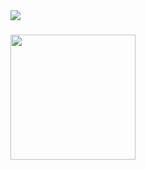 <div align="left">
  <img src="https://visitor-badge.laobi.icu/badge?page_id=dbylberi.dbylberi&"  />
</div>

###

<div align="left">
  <img height="200" src="https://media1.tenor.com/m/pqckQpWm9DIAAAAC/typing-code.gif"  />
</div>

###

